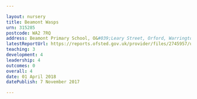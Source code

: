 ```yaml
---

layout: nursery
title: Beamont Wasps
urn: 315285
postcode: WA2 7RQ
address: Beamont Primary School, O&#039;Leary Street, Orford, Warrington, WA2 7RQ
latestReportUrl: https://reports.ofsted.gov.uk/provider/files/2745957/urn/315285.pdf
teaching: 3
development: 4
leadership: 4
outcomes: 0
overall: 4
date: 01 April 2018 
datePublish: 7 November 2017

---
```

